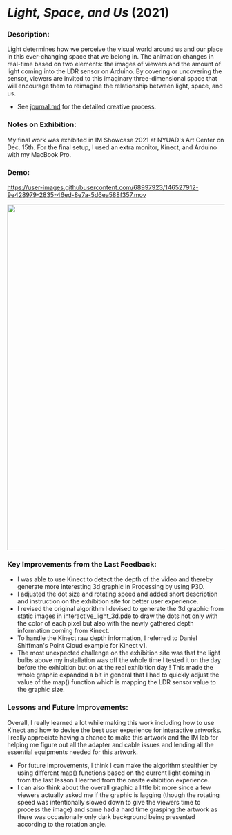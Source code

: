 # ***Light, Space, and Us*** (2021)
### Description:

Light determines how we perceive the visual world around us and our place in this ever-changing space that we belong in. The animation changes in real-time based on two elements: the images of viewers and the amount of light coming into the LDR sensor on Arduino. By covering or uncovering the sensor, viewers are invited to this imaginary three-dimensional space that will encourage them to reimagine the relationship between light, space, and us.

- See [journal.md](journal.md) for the detailed creative process.

### Notes on Exhibition:
My final work was exhibited in IM Showcase 2021 at NYUAD's Art Center on Dec. 15th. For the final setup, I used an extra monitor, Kinect, and Arduino with my MacBook Pro.

### Demo:
https://user-images.githubusercontent.com/68997923/146527912-9e428979-2835-46ed-8e7a-5d6ea588f357.mov

<img src="https://user-images.githubusercontent.com/68997923/146528423-c02231d7-c8a5-41d7-8356-c600736a27ac.jpg" width="800px">

### Key Improvements from the Last Feedback:
- I was able to use Kinect to detect the depth of the video and thereby generate more interesting 3d graphic in Processing by using P3D.
- I adjusted the dot size and rotating speed and added short description and instruction on the exhibition site for better user experience.
- I revised the original algorithm I devised to generate the 3d graphic from static images in interactive_light_3d.pde to draw the dots not only with the color of each pixel but also with the newly gathered depth information coming from Kinect.
- To handle the Kinect raw depth information, I referred to Daniel Shiffman's Point Cloud example for Kinect v1.
- The most unexpected challenge on the exhibition site was that the light bulbs above my installation was off the whole time I tested it on the day before the exhibition but on at the real exhibition day ! This made the whole graphic expanded a bit in general that I had to quickly adjust the value of the map() function which is mapping the LDR sensor value to the graphic size.


### Lessons and Future Improvements:
Overall, I really learned a lot while making this work including how to use Kinect and how to devise the best user experience for interactive artworks. I really appreciate having a chance to make this artwork and the IM lab for helping me figure out all the adapter and cable issues and lending all the essential equipments needed for this artwork. 
- For future improvements, I think I can make the algorithm stealthier by using different map() functions based on the current light coming in from the last lesson I learned from the onsite exhibition experience.
- I can also think about the overall graphic a little bit more since a few viewers actually asked me if the graphic is lagging (though the rotating speed was intentionally slowed down to give the viewers time to process the image) and some had a hard time grasping the artwork as there was occasionally only dark background being presented according to the rotation angle.
